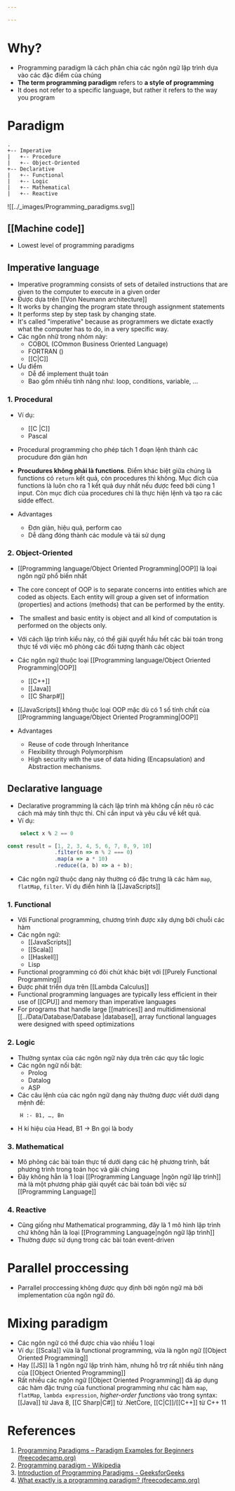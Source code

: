 ```yaml
---

---
```

# Why?
- Programming paradigm là cách phân chia các ngôn ngữ lập trình dựa vào các đặc điểm của chúng
- **The term programming paradigm** refers to **a style of programming**
- It does not refer to a specific language, but rather it refers to the way you program

# Paradigm

```
.
+-- Imperative
|	+-- Procedure
|	+-- Object-Oriented 
+-- Declarative
|	+-- Functional
|	+-- Logic
|	+-- Mathematical
|	+-- Reactive
```


![[../_images/Programming_paradigms.svg]]

## [[Machine code]]

- Lowest level of programming paradigms

## Imperative language

- Imperative programming consists of sets of detailed instructions that are given to the computer to execute in a given order
- Được dựa trên [[Von Neumann architecture]]
- It works by changing the program state through assignment statements
- It performs step by step task by changing state.
- It's called "imperative" because as programmers we dictate exactly what the computer has to do, in a very specific way.
- Các ngôn nhữ trong nhóm này: 
	- COBOL (COmmon Business Oriented Language)
	- FORTRAN ()
	- [[C|C]]
- Ưu điểm
	- Dễ để implement thuật toán
	- Bao gồm nhiều tính năng như: loop, conditions, variable, ...

### 1. Procedural
- Ví dụ:
	- [[C |C]]
	- Pascal
- Procedural programming cho phép tách 1 đoạn lệnh thành các procudure đơn giản hơn
- **Procudures không phải là functions**. Điểm khác biệt giữa chúng là functions có `return` kết quả, còn procedures thì không. Mục đích của functions là luôn cho ra 1 kết quả duy nhất nếu được feed bởi cùng 1 input. Còn mục đích của procedures chỉ là thực hiện lệnh và tạo ra các sidde effect.

- Advantages
	- Đơn giản, hiệu quả, perform cao
	- Dễ dàng đóng thành các module và tái sử dụng

### 2. Object-Oriented

- [[Programming language/Object Oriented Programming|OOP]] là loại ngôn ngữ phổ biến nhất
- The core concept of OOP is to separate concerns into entities which are coded as objects. Each entity will group a given set of information (properties) and actions (methods) that can be performed by the entity.
-  The smallest and basic entity is object and all kind of computation is performed on the objects only.
- Với cách lập trình kiểu này, có thể giải quyết hầu hết các bài toán trong thực tế với việc mô phỏng các đối tượng thành các object
- Các ngôn ngữ thuộc loại [[Programming language/Object Oriented Programming|OOP]]
	- [[C++]]
	- [[Java]]
	- [[C Sharp#]]
- [[JavaScripts]] không thuộc loại OOP mặc dù có 1 số tính chất của [[Programming language/Object Oriented Programming|OOP]]

- Advantages
	- Reuse of code through Inheritance
	- Flexibility through Polymorphism
	- High security with the use of data hiding (Encapsulation) and Abstraction mechanisms.

## Declarative language

- Declarative programming là cách lập trình mà không cần nêu rõ các cách mà máy tính thực thi. Chỉ cần input và yêu cầu về kết quả.
- Ví dụ:

``` sql
	select x % 2 == 0
```

``` js
const result = [1, 2, 3, 4, 5, 6, 7, 8, 9, 10]
               .filter(n => n % 2 === 0)
               .map(a => a * 10)
               .reduce((a, b) => a + b);
```

- Các ngôn ngữ thuộc dạng này thường có đặc trưng là các hàm `map`, `flatMap`, `filter`. Ví dụ điển hình là [[JavaScripts]]

### 1. Functional

- Với Functional programming, chương trình được xây dựng bởi chuỗi các hàm
- Các ngôn ngữ:
	- [[JavaScripts]]
	- [[Scala]]
	- [[Haskell]]
	- Lisp
- Functional programming có đôi chút khác biệt với [[Purely Functional Programming]]
- Được phát triển dựa trên [[Lambda Calculus]]
- Functional programming languages are typically less efficient in their use of [[CPU]] and memory than imperative languages
- For programs that handle large [[matrices]] and multidimensional [[../Data/Database/Database |database]], array functional languages were designed with speed optimizations

### 2. Logic

- Thường syntax của các ngôn ngữ này dựa trên các quy tắc logic
- Các ngôn ngữ nổi bật:
	- Prolog
	- Datalog
	- ASP
- Các câu lệnh của các ngôn ngữ dạng này thường được viết dưới dạng mệnh đề:

```
	H :- B1, …, Bn
```

- H kí hiệu của Head, B1 -> Bn gọi là body

### 3. Mathematical

- Mô phỏng các bài toán thực tế dưới dạng các hệ phương trình, bất phương trình trong toán học và giải chúng
- Đây không hẳn là 1 loại [[Programming Language |ngôn ngữ lập trình]] mà là một phương pháp giải quyết các bài toán bởi việc sử [[Programming Language]]

### 4. Reactive

- Cũng giống như Mathematical programming, đây là 1 mô hình lập trình chứ không hẳn là loại [[Programming Language|ngôn ngữ lập trình]]
- Thường được sử dụng trong các bài toán event-driven

# Parallel proccessing

- Parrallel proccessing không được quy định bởi ngôn ngữ mà bởi implementation của ngôn ngữ đó.

# Mixing paradigm

- Các ngôn ngữ có thể được chia vào nhiều 1 loại
- Ví dụ: [[Scala]] vừa là functional programming, vừa là ngôn ngữ [[Object Oriented Programming]]
- Hay [[JS]] là 1 ngôn ngữ lập trình hàm, nhưng hỗ trợ rất nhiều tính năng của [[Object Oriented Programming]]
- Rất nhiều các ngôn ngữ [[Object Oriented Programming]] đã áp dụng các hàm đặc trưng của functional programming như các hàm `map`, `flatMap`, `lambda expression`, *higher-order functions* vào trong syntax: [[Java]] từ Java 8, [[C Sharp|C#]] từ .NetCore, [[C|C]]/[[C++]] từ C++ 11

# References
1. [Programming Paradigms – Paradigm Examples for Beginners (freecodecamp.org)](https://www.freecodecamp.org/news/an-introduction-to-programming-paradigms/)
2. [Programming paradigm - Wikipedia](https://en.wikipedia.org/wiki/Programming_paradigm)
3. [Introduction of Programming Paradigms - GeeksforGeeks](https://www.geeksforgeeks.org/introduction-of-programming-paradigms/)
4. [What exactly is a programming paradigm? (freecodecamp.org)](https://www.freecodecamp.org/news/what-exactly-is-a-programming-paradigm/)
